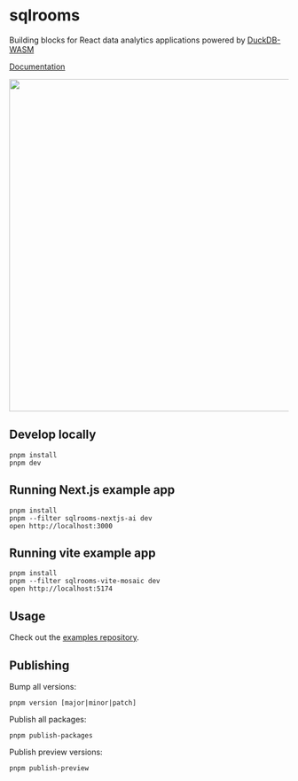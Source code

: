# sqlrooms

Building blocks for React data analytics applications powered by [DuckDB-WASM](https://duckdb.org/docs/api/wasm/overview.html)

[Documentation](https://sqlrooms.github.io/)

<img width=600 src=https://github.com/user-attachments/assets/1897cb57-9602-493c-ad82-2723c9f4e0f7>

## Develop locally

    pnpm install
    pnpm dev

## Running Next.js example app

    pnpm install
    pnpm --filter sqlrooms-nextjs-ai dev
    open http://localhost:3000

## Running vite example app

    pnpm install
    pnpm --filter sqlrooms-vite-mosaic dev
    open http://localhost:5174

## Usage

Check out the [examples repository](https://github.com/sqlrooms/examples).

## Publishing

Bump all versions:

    pnpm version [major|minor|patch]

Publish all packages:

    pnpm publish-packages

Publish preview versions:

    pnpm publish-preview
